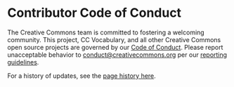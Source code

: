# Contributor Code of Conduct

The Creative Commons team is committed to fostering a welcoming community. This
project, CC Vocabulary, and all other Creative Commons open source projects are
governed by our [Code of Conduct][code_of_conduct]. Please report unacceptable
behavior to [conduct@creativecommons.org][email_address] per our
[reporting guidelines][reporting_guide].

For a history of updates, see the [page history here][updates].

[code_of_conduct]: https://creativecommons.github.io/community/code-of-conduct/
[email_address]: mailto:conduct@creativecommons.org
[reporting_guide]: https://creativecommons.github.io/community/code-of-conduct/enforcement/
[updates]: https://github.com/creativecommons/creativecommons.github.io-source/commits/master/content/community/code-of-conduct/contents.lr

